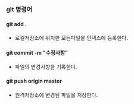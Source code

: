 ### git 명령어
#### git add .
- 로컬저장소에 위치한 모든파일을 인덱스에 등록한다.
#### git commit -m "수정사항"
- 파일의 변경사항을 기록한다.
#### git push origin master
- 원격저장소에 변경된 파일을 저장한다.